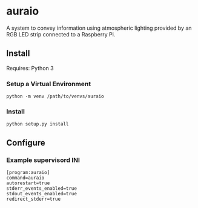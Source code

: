 # auraio

A system to convey information using atmospheric lighting provided by 
an RGB LED strip connected to a Raspberry Pi.

## Install

Requires: Python 3

### Setup a Virtual Environment

`python -m venv /path/to/venvs/auraio`

### Install

`python setup.py install`

## Configure

### Example supervisord INI

    [program:auraio]
    command=auraio
    autorestart=true
    stderr_events_enabled=true
    stdout_events_enabled=true
    redirect_stderr=true
